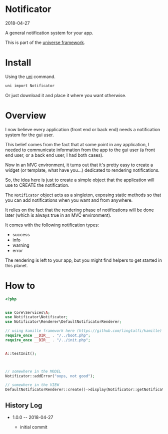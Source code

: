 Notificator
===========
2018-04-27



A general notification system for your app.


This is part of the [universe framework](https://github.com/karayabin/universe-snapshot).


Install
==========
Using the [uni](https://github.com/lingtalfi/universe-naive-importer) command.
```bash
uni import Notificator
```

Or just download it and place it where you want otherwise.



Overview
==========================

I now believe every application (front end or back end) needs a notification system for the gui user.

This belief comes from the fact that at some point in any application, I needed to communicate information
from the app to the gui user (a front end user, or a back end user, I had both cases).

Now in an MVC environment, it turns out that it's pretty easy to create a widget (or template, what have you...)
dedicated to rendering notifications.

So, the idea here is just to create a simple object that the application will use to CREATE the notification.

The `Notificator` object acts as a singleton, exposing static methods so that you can add notifications when you want
and from anywhere.

It relies on the fact that the rendering phase of notifications will be done later (which is always true in an MVC environment).

It comes with the following notification types:

- success
- info
- warning
- error


The rendering is left to your app, but you might find helpers to get started in this planet.



How to
============

```php
<?php


use Core\Services\A;
use Notificator\Notificator;
use Notificator\Renderer\DefaultNotificatorRenderer;

// using kamille framework here (https://github.com/lingtalfi/kamille)
require_once __DIR__ . "/../boot.php";
require_once __DIR__ . "/../init.php";


A::testInit();



// somewhere in the MODEL 
Notificator::addError("oops, not good");

// somewhere in the VIEW 
DefaultNotificatorRenderer::create()->display(Notificator::getNotifications());


```






History Log
------------------
    
- 1.0.0 -- 2018-04-27

    - initial commit




